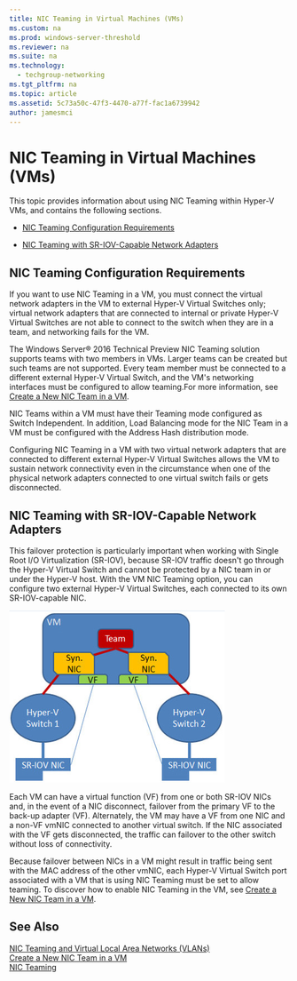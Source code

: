 ```yaml
---
title: NIC Teaming in Virtual Machines (VMs)
ms.custom: na
ms.prod: windows-server-threshold
ms.reviewer: na
ms.suite: na
ms.technology: 
  - techgroup-networking
ms.tgt_pltfrm: na
ms.topic: article
ms.assetid: 5c73a50c-47f3-4470-a77f-fac1a6739942
author: jamesmci
---
```

# NIC Teaming in Virtual Machines (VMs)
This topic provides information about using NIC Teaming within Hyper\-V VMs, and contains the following sections.  
  
-   [NIC Teaming Configuration Requirements](#bkmk_config)  
  
-   [NIC Teaming with SR-IOV-Capable Network Adapters](#bkmk_sriov)  
  
## <a name="bkmk_config"></a>NIC Teaming Configuration Requirements  
If you want to use NIC Teaming in a VM, you must connect the virtual network adapters in the VM to external Hyper\-V Virtual Switches only; virtual network adapters that are connected to internal or private Hyper\-V Virtual Switches are not able to connect to the switch when they are in a team, and networking fails for the VM.  
  
The Windows Server® 2016 Technical Preview NIC Teaming solution supports teams with two members in VMs. Larger teams can be created but such teams are not supported.  Every team member must be connected to a different external Hyper\-V Virtual Switch, and the VM's networking interfaces must be configured to allow teaming.For more information, see [Create a New NIC Team in a VM](../../technologies/nic-teaming/../../technologies/nic-teaming/Create-a-New-NIC-Team-in-a-VM.md).  
  
NIC Teams within a VM must have their Teaming mode configured as Switch Independent.  In addition, Load Balancing mode for the NIC Team in a VM must be configured with the Address Hash distribution mode.  
  
Configuring NIC Teaming in a VM with two virtual network adapters that are connected to different external Hyper\-V Virtual Switches allows the VM to sustain network connectivity even in the circumstance when one of the physical network adapters connected to one virtual switch fails or gets disconnected.  
  
## <a name="bkmk_sriov"></a>NIC Teaming with SR\-IOV\-Capable Network Adapters  
This failover protection is particularly important when working with Single Root I\/O Virtualization \(SR\-IOV\), because SR\-IOV traffic doesn't go through the Hyper\-V Virtual Switch and cannot be protected by a NIC team in or under the Hyper\-V host. With the VM NIC Teaming option, you can configure two external Hyper\-V Virtual Switches, each connected to its own SR\-IOV\-capable NIC.  
  
![](../../media/NIC-Teaming-in-Virtual-Machines--VMs-/nict_in_vm.jpg)  
  
Each VM can have a virtual function \(VF\) from one or both SR\-IOV NICs and, in the event of a NIC disconnect, failover from the primary VF to the back\-up adapter \(VF\). Alternately, the VM may have a VF from one NIC and a non\-VF vmNIC connected to another virtual switch. If the NIC associated with the VF gets disconnected, the traffic can failover to the other switch without loss of connectivity.  
  
Because failover between NICs in a VM might result in traffic being sent with the MAC address of the other vmNIC, each Hyper\-V Virtual Switch port associated with a VM that is using NIC Teaming must be set to allow teaming. To discover how to enable NIC Teaming in the VM, see [Create a New NIC Team in a VM](../../technologies/nic-teaming/../../technologies/nic-teaming/Create-a-New-NIC-Team-in-a-VM.md).  
  
## See Also  
[NIC Teaming and Virtual Local Area Networks &#40;VLANs&#41;](NIC-Teaming-and-Virtual-Local-Area-Networks--VLANs-.md)  
[Create a New NIC Team in a VM](../../technologies/nic-teaming/../../technologies/nic-teaming/Create-a-New-NIC-Team-in-a-VM.md)  
[NIC Teaming](NIC-Teaming.md)  
  

